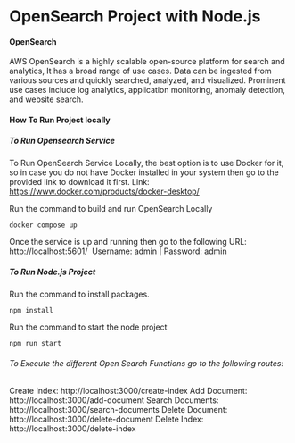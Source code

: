 # OpenSearch Project with Node.js

#### OpenSearch
AWS OpenSearch is a highly scalable open-source platform for search and analytics, It has a broad range of use cases. Data can be ingested from various sources and quickly searched, analyzed, and visualized. Prominent use cases include log analytics, application monitoring, anomaly detection, and website search.

#### How To Run Project locally

##### To Run Opensearch Service
To Run OpenSearch Service Locally, the best option is to use Docker for it, so in case you do not have Docker installed in your system then go to the provided link to download it first.
Link: https://www.docker.com/products/docker-desktop/

Run the command to build and run OpenSearch Locally
```
docker compose up 
```
Once the service is up and running then go to the following URL: http://localhost:5601/ 
Username: admin | Password: admin

##### To Run Node.js Project
Run the command to install packages.
```
npm install
```

Run the command to start the node project
```
npm run start
```

###### To Execute the different Open Search Functions go to the following routes:
Create Index: http://localhost:3000/create-index
Add Document: http://localhost:3000/add-document
Search Documents: http://localhost:3000/search-documents
Delete Document: http://localhost:3000/delete-document
Delete Index: http://localhost:3000/delete-index
